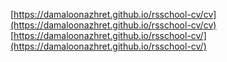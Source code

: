 [https://damaloonazhret.github.io/rsschool-cv/cv](https://damaloonazhret.github.io/rsschool-cv/cv)
[https://damaloonazhret.github.io/rsschool-cv/](https://damaloonazhret.github.io/rsschool-cv/)